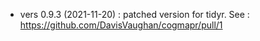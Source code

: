 - vers 0.9.3 (2021-11-20) : patched version for tidyr. See : https://github.com/DavisVaughan/cogmapr/pull/1
